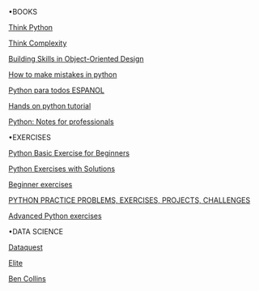 •BOOKS


<a href="http://www.stilson.net/documentation/thinkpython.pdf">Think Python</a>

<a href="http://www.greenteapress.com/complexity/thinkcomplexity.pdf">Think Complexity</a>

<a href="http://www.itmaybeahack.com/buildingskills/oodesign.html#book-oodesign">Building Skills in Object-Oriented Design</a>

<a href="https://www.oreilly.com/programming/free/files/how-to-make-mistakes-in-python.pdf">How to make mistakes in python</a>

<a href="https://launchpadlibrarian.net/18980633/Python%20para%20todos.pdf">Python para todos ESPANOL</a>

<a href="http://anh.cs.luc.edu/python/hands-on/3.1/Hands-onPythonTutorial.pdf">Hands on python tutorial</a>

<a href="https://pdfhost.io/v/pm8jwGEVp_Python_Notes_for_Professionals.pdf">Python: Notes for professionals</a>




•EXERCISES


<a href="https://pynative.com/python-basic-exercise-for-beginners/">Python Basic Exercise for Beginners</a>

<a href="https://pynative.com/python-exercises-with-solutions/">Python Exercises with Solutions</a>

<a href="https://pythonbasics.org/exercises/">Beginner exercises</a>

<a href="https://practity.com/343-2/">PYTHON PRACTICE PROBLEMS, EXERCISES,  PROJECTS, CHALLENGES</a>

<a href="https://aspp.school/python-summerschool-2011/_media/materials/advanced_python/exercises_and_solutions.pdf">Advanced Python exercises</a>




•DATA SCIENCE


<a href="https://www.dataquest.io/">Dataquest</a>

<a href="https://elitedatascience.com/">Elite</a>

<a href="https://courses.benlcollins.com/p/advanced30?affcode=69396_6modibpf">Ben Collins</a>
